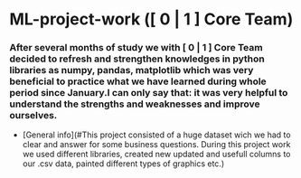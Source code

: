 # ML-project-work ([ 0 | 1 ] Core Team)
 
 ### After several months of study we with [ 0 | 1 ] Core Team decided to refresh and strengthen knowledges in python libraries as numpy, pandas, matplotlib which was very beneficial to practice what we have learned during whole period since January.I can only say that: it was very helpful to understand the strengths and weaknesses and improve ourselves.
 
 * [General info](#This project consisted of a huge dataset wich we had to clear and answer for some business questions.
 During this project work we used different libraries, created new updated and usefull columns to our .csv data, painted different types of graphics  etc.)
 

